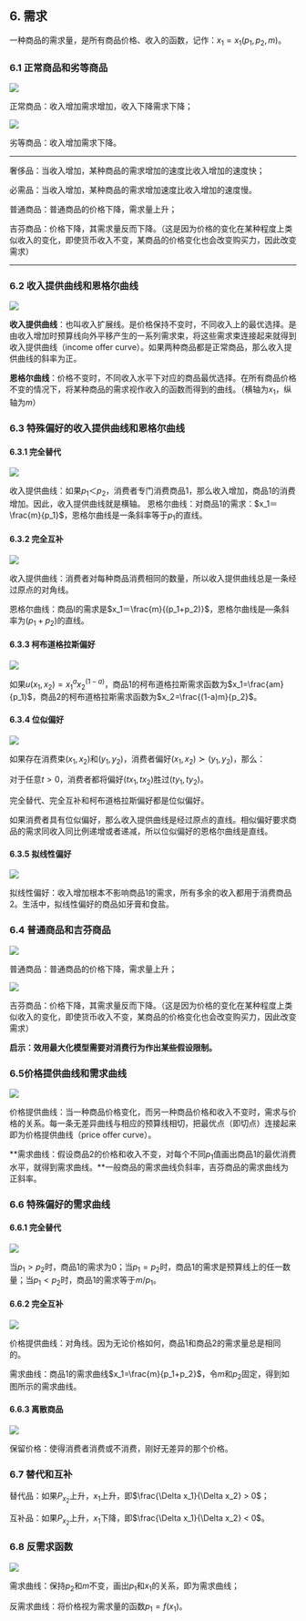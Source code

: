 ## 6. 需求

一种商品的需求量，是所有商品价格、收入的函数，记作：$x_1 = x_1(p_1, p_2, m)$。

###  6.1 正常商品和劣等商品

![](./images/6-1.jpg)

正常商品：收入增加需求增加，收入下降需求下降；

![](./images/6-2.jpg)

劣等商品：收入增加需求下降。

---

奢侈品：当收入增加，某种商品的需求增加的速度比收入增加的速度快；

必需品：当收入增加，某种商品的需求增加速度比收入增加的速度慢。

普通商品：普通商品的价格下降，需求量上升；

吉芬商品：价格下降，其需求量反而下降。（这是因为价格的变化在某种程度上类似收入的变化，即使货币收入不变，某商品的价格变化也会改变购买力，因此改变需求）

---

### 6.2 收入提供曲线和恩格尔曲线

![](./images/6-3.jpg)

**收入提供曲线**：也叫收入扩展线。是价格保持不变时，不同收入上的最优选择。是由收入增加时预算线向外平移产生的一系列需求束，将这些需求束连接起来就得到收入提供曲线（income offer curve）。如果两种商品都是正常商品，那么收入提供曲线的斜率为正。

**恩格尔曲线**：价格不变时，不同收入水平下对应的商品最优选择。在所有商品价格不变的情况下，将某种商品的需求视作收入的函数而得到的曲线。（横轴为$x_1$，纵轴为$m$）

### 6.3 特殊偏好的收入提供曲线和恩格尔曲线

#### 6.3.1 完全替代

![](./images/6-4.jpg)

收入提供曲线：如果$p_1＜p_2$，消费者专门消费商品1，那么收入增加，商品1的消费增加。因此，收入提供曲线就是横轴。
恩格尔曲线：对商品1的需求：$x_1＝\frac{m}{p_1}$，恩格尔曲线是一条斜率等于$p_1$的直线。


#### 6.3.2 完全互补

![](./images/6-5.jpg)

收入提供曲线：消费者对每种商品消费相同的数量，所以收入提供曲线总是一条经过原点的对角线。

恩格尔曲线：商品l的需求是$x_1＝\frac{m}{(p_1+p_2)}$，恩格尔曲线是—条斜率为$(p_1+p_2)$的直线。

#### 6.3.3 柯布道格拉斯偏好

![](./images/6-6.jpg)

如果$u(x_1,x_2)=x_1^ax_2^(1-a)$，商品1的柯布道格拉斯需求函数为$x_1=\frac{am}{p_1}$，商品2的柯布道格拉斯需求函数为$x_2=\frac{(1-a)m}{p_2}$。

#### 6.3.4 位似偏好

![](./images/6-7.jpg)

如果存在消费束$(x_1,x_2)$和$(y_1,y_2)$，消费者偏好$(x_1,x_2) \succ (y_1,y_2)$，那么：

对于任意$t>0$，消费者都将偏好$(tx_1, tx_2)$胜过$(ty_1, ty_2)$。

完全替代、完全互补和柯布道格拉斯偏好都是位似偏好。

如果消费者具有位似偏好，那么收入提供曲线是经过原点的直线。相似偏好要求商品的需求同收入同比例递增或者递减，所以位似偏好的恩格尔曲线是直线。

#### 6.3.5 拟线性偏好

![](./images/6-8.jpg)

拟线性偏好：收入增加根本不影响商品1的需求，所有多余的收入都用于消费商品2。生活中，拟线性偏好的商品如牙膏和食盐。

### 6.4 普通商品和吉芬商品

![](./images/6-9.jpg)

普通商品：普通商品的价格下降，需求量上升；

![](./images/6-10.jpg)

吉芬商品：价格下降，其需求量反而下降。（这是因为价格的变化在某种程度上类似收入的变化，即使货币收入不变，某商品的价格变化也会改变购买力，因此改变需求）

**启示：效用最大化模型需要对消费行为作出某些假设限制。**

### 6.5价格提供曲线和需求曲线

![](./images/6-11.jpg)

价格提供曲线：当一种商品价格变化，而另一种商品价格和收入不变时，需求与价格的关系。每一条无差异曲线与相应的预算线相切，把最优点（即切点）连接起来即为价格提供曲线（price offer curve）。

**需求曲线：假设商品2的价格和收入不变，对每个不同$p_1$值画出商品1的最优消费水平，就得到需求曲线。**一般商品的需求曲线负斜率，吉芬商品的需求曲线为正斜率。

### 6.6 特殊偏好的需求曲线

#### 6.6.1 完全替代

![](./images/6-12.jpg)

当$p_1>p_2$时，商品1的需求为0；当$p_1=p_2$时，商品1的需求是预算线上的任一数量；当$p_1<p_2$时，商品1的需求等于$m/p_1$。

#### 6.6.2 完全互补

![](./images/6-13.jpg)

价格提供曲线：对角线。因为无论价格如何，商品1和商品2的需求量总是相同的。

需求曲线：商品1的需求曲线$x_1=\frac{m}{p_1+p_2}$，令$m$和$p_2$固定，得到如图所示的需求曲线。

#### 6.6.3 离散商品

![](./images/6-14.jpg)

保留价格：使得消费者消费或不消费，刚好无差异的那个价格。

### 6.7 替代和互补

替代品：如果$P_{x_2}$上升，$x_1$上升，即$\frac{\Delta x_1}{\Delta x_2} > 0$；

互补品：如果$P_{x_2}$上升，$x_1$下降，即$\frac{\Delta x_1}{\Delta x_2} < 0$。

### 6.8 反需求函数

![](./images/6-15.jpg)

需求曲线：保持$p_2$和$m$不变，画出$p_1$和$x_1$的关系，即为需求曲线；

反需求曲线：将价格视为需求量的函数$p_1 = f(x_1)$。